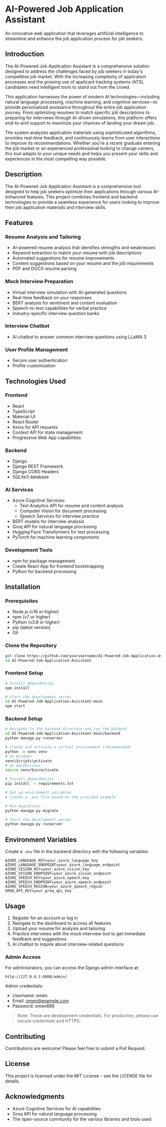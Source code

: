 # AI-Powered Job Application Assistant

An innovative web application that leverages artificial intelligence to streamline and enhance the job application process for job seekers.

## Introduction

The AI-Powered Job Application Assistant is a comprehensive solution designed to address the challenges faced by job seekers in today's competitive job market. With the increasing complexity of application processes and the growing use of applicant tracking systems (ATS), candidates need intelligent tools to stand out from the crowd.

This application harnesses the power of modern AI technologies—including natural language processing, machine learning, and cognitive services—to provide personalized assistance throughout the entire job application journey. From optimizing resumes to match specific job descriptions to preparing for interviews through AI-driven simulations, this platform offers end-to-end support to maximize your chances of landing your dream job.

The system analyzes application materials using sophisticated algorithms, provides real-time feedback, and continuously learns from user interactions to improve its recommendations. Whether you're a recent graduate entering the job market or an experienced professional looking to change careers, this tool adapts to your unique needs and helps you present your skills and experiences in the most compelling way possible.

## Description

The AI-Powered Job Application Assistant is a comprehensive tool designed to help job seekers optimize their applications through various AI-enhanced features. This project combines frontend and backend technologies to provide a seamless experience for users looking to improve their job application materials and interview skills.

## Features

### Resume Analysis and Tailoring
- AI-powered resume analysis that identifies strengths and weaknesses
- Keyword extraction to match your resume with job descriptions
- Automated suggestions for resume improvements
- Content suggestions based on your resume and the job requirements
- PDF and DOCX resume parsing

### Mock Interview Preparation
- Virtual interview simulation with AI-generated questions
- Real-time feedback on your responses
- BERT analysis for sentiment and content evaluation
- Speech-to-text capabilities for verbal practice
- Industry-specific interview question banks

### Interview Chatbot
- AI chatbot to answer common interview questions using LLaMA 3

### User Profile Management
- Secure user authentication
- Profile customization

## Technologies Used

### Frontend
- React 
- TypeScript 
- Material-UI 
- React Router 
- Axios for API requests
- Context API for state management
- Progressive Web App capabilities

### Backend
- Django 
- Django REST Framework 
- Django CORS Headers 
- SQLite3 database 

### AI Services
- Azure Cognitive Services:
  - Text Analytics API for resume and content analysis
  - Computer Vision for document processing
  - Speech Services for interview practice
- BERT models for interview analysis
- Groq API for natural language processing
- Hugging Face Transformers for text processing
- PyTorch for machine learning components

### Development Tools
- npm for package management
- Create React App for frontend bootstrapping
- Python for backend processing

## Installation

### Prerequisites
- Node.js (v16 or higher)
- npm (v7 or higher)
- Python (v3.8 or higher)
- pip (latest version)
- Git

### Clone the Repository
```bash
git clone https://github.com/yourusername/AI-Powered-Job-Application-Assistant.git
cd AI-Powered-Job-Application-Assistant
```

### Frontend Setup
```bash
# Install dependencies
npm install

# Start the development server
cd AI-Powered-Job-Application-Assistant-main
npm start
```

### Backend Setup
```bash
# Navigate to the backend directory and run the backend
cd AI-Powered-Job-Application-Assistant-main/backend
python manage.py runserver

# Create and activate a virtual environment (recommended)
python -m venv venv
# On Windows
venv\Scripts\activate
# On macOS/Linux
source venv/bin/activate

# Install dependencies
pip install -r requirements.txt

# Set up environment variables
# Create a .env file based on the provided example

# Run migrations
python manage.py migrate

# Start the development server
python manage.py runserver
```

## Environment Variables

Create a `.env` file in the backend directory with the following variables:

```
AZURE_LANGUAGE_KEY=your_azure_language_key
AZURE_LANGUAGE_ENDPOINT=your_azure_language_endpoint
AZURE_VISION_KEY=your_azure_vision_key
AZURE_VISION_ENDPOINT=your_azure_vision_endpoint
AZURE_SPEECH_KEY=your_azure_speech_key
AZURE_SPEECH_ENDPOINT=your_azure_speech_endpoint
AZURE_SPEECH_REGION=your_azure_speech_region
GROQ_API_KEY=your_groq_api_key
```

## Usage

1. Register for an account or log in
2. Navigate to the dashboard to access all features
3. Upload your resume for analysis and tailoring
4. Practice interviews with the mock interview tool to get immediate feedback and suggestions
5. AI chatbot to inquire about interview-related questions 

### Admin Access

For administrators, you can access the Django admin interface at:
```
http://127.0.0.1:8000/admin/
```

Admin credentials:
- Username: omen
- Email: omen@example.com
- Password: omen666

> Note: These are development credentials. For production, please use secure credentials and HTTPS.

## Contributing

Contributions are welcome! Please feel free to submit a Pull Request.

## License

This project is licensed under the MIT License - see the LICENSE file for details.

## Acknowledgments

- Azure Cognitive Services for AI capabilities
- Groq API for natural language processing
- The open-source community for the various libraries and tools used
